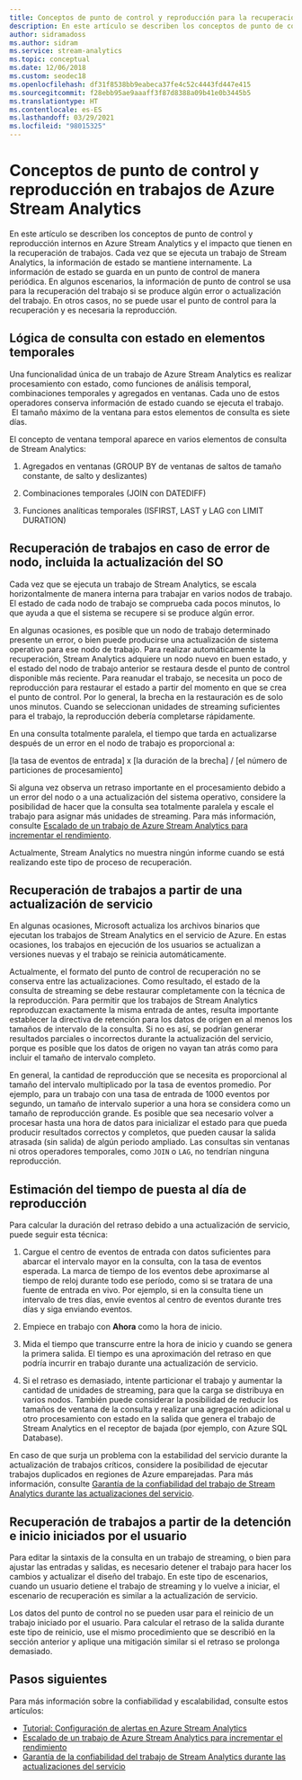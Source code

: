 ```yaml
---
title: Conceptos de punto de control y reproducción para la recuperación en Azure Stream Analytics
description: En este artículo se describen los conceptos de punto de control y reproducción para la recuperación de trabajos en Azure Stream Analytics.
author: sidramadoss
ms.author: sidram
ms.service: stream-analytics
ms.topic: conceptual
ms.date: 12/06/2018
ms.custom: seodec18
ms.openlocfilehash: df31f8538bb9eabeca37fe4c52c4443fd447e415
ms.sourcegitcommit: f28ebb95ae9aaaff3f87d8388a09b41e0b3445b5
ms.translationtype: HT
ms.contentlocale: es-ES
ms.lasthandoff: 03/29/2021
ms.locfileid: "98015325"
---
```

# <a name="checkpoint-and-replay-concepts-in-azure-stream-analytics-jobs"></a>Conceptos de punto de control y reproducción en trabajos de Azure Stream Analytics
En este artículo se describen los conceptos de punto de control y reproducción internos en Azure Stream Analytics y el impacto que tienen en la recuperación de trabajos. Cada vez que se ejecuta un trabajo de Stream Analytics, la información de estado se mantiene internamente. La información de estado se guarda en un punto de control de manera periódica. En algunos escenarios, la información de punto de control se usa para la recuperación del trabajo si se produce algún error o actualización del trabajo. En otros casos, no se puede usar el punto de control para la recuperación y es necesaria la reproducción.

## <a name="stateful-query-logic-in-temporal-elements"></a>Lógica de consulta con estado en elementos temporales
Una funcionalidad única de un trabajo de Azure Stream Analytics es realizar procesamiento con estado, como funciones de análisis temporal, combinaciones temporales y agregados en ventanas. Cada uno de estos operadores conserva información de estado cuando se ejecuta el trabajo.  El tamaño máximo de la ventana para estos elementos de consulta es siete días. 

El concepto de ventana temporal aparece en varios elementos de consulta de Stream Analytics:
1. Agregados en ventanas (GROUP BY de ventanas de saltos de tamaño constante, de salto y deslizantes)

2. Combinaciones temporales (JOIN con DATEDIFF)

3. Funciones analíticas temporales (ISFIRST, LAST y LAG con LIMIT DURATION)


## <a name="job-recovery-from-node-failure-including-os-upgrade"></a>Recuperación de trabajos en caso de error de nodo, incluida la actualización del SO
Cada vez que se ejecuta un trabajo de Stream Analytics, se escala horizontalmente de manera interna para trabajar en varios nodos de trabajo. El estado de cada nodo de trabajo se comprueba cada pocos minutos, lo que ayuda a que el sistema se recupere si se produce algún error.

En algunas ocasiones, es posible que un nodo de trabajo determinado presente un error, o bien puede producirse una actualización de sistema operativo para ese nodo de trabajo. Para realizar automáticamente la recuperación, Stream Analytics adquiere un nodo nuevo en buen estado, y el estado del nodo de trabajo anterior se restaura desde el punto de control disponible más reciente. Para reanudar el trabajo, se necesita un poco de reproducción para restaurar el estado a partir del momento en que se crea el punto de control. Por lo general, la brecha en la restauración es de solo unos minutos. Cuando se seleccionan unidades de streaming suficientes para el trabajo, la reproducción debería completarse rápidamente. 

En una consulta totalmente paralela, el tiempo que tarda en actualizarse después de un error en el nodo de trabajo es proporcional a:

[la tasa de eventos de entrada] x [la duración de la brecha] / [el número de particiones de procesamiento]

Si alguna vez observa un retraso importante en el procesamiento debido a un error del nodo o a una actualización del sistema operativo, considere la posibilidad de hacer que la consulta sea totalmente paralela y escale el trabajo para asignar más unidades de streaming. Para más información, consulte [Escalado de un trabajo de Azure Stream Analytics para incrementar el rendimiento](stream-analytics-scale-jobs.md).

Actualmente, Stream Analytics no muestra ningún informe cuando se está realizando este tipo de proceso de recuperación.

## <a name="job-recovery-from-a-service-upgrade"></a>Recuperación de trabajos a partir de una actualización de servicio 
En algunas ocasiones, Microsoft actualiza los archivos binarios que ejecutan los trabajos de Stream Analytics en el servicio de Azure. En estas ocasiones, los trabajos en ejecución de los usuarios se actualizan a versiones nuevas y el trabajo se reinicia automáticamente. 

Actualmente, el formato del punto de control de recuperación no se conserva entre las actualizaciones. Como resultado, el estado de la consulta de streaming se debe restaurar completamente con la técnica de la reproducción. Para permitir que los trabajos de Stream Analytics reproduzcan exactamente la misma entrada de antes, resulta importante establecer la directiva de retención para los datos de origen en al menos los tamaños de intervalo de la consulta. Si no es así, se podrían generar resultados parciales o incorrectos durante la actualización del servicio, porque es posible que los datos de origen no vayan tan atrás como para incluir el tamaño de intervalo completo.

En general, la cantidad de reproducción que se necesita es proporcional al tamaño del intervalo multiplicado por la tasa de eventos promedio. Por ejemplo, para un trabajo con una tasa de entrada de 1000 eventos por segundo, un tamaño de intervalo superior a una hora se considera como un tamaño de reproducción grande. Es posible que sea necesario volver a procesar hasta una hora de datos para inicializar el estado para que pueda producir resultados correctos y completos, que pueden causar la salida atrasada (sin salida) de algún periodo ampliado. Las consultas sin ventanas ni otros operadores temporales, como `JOIN` o `LAG`, no tendrían ninguna reproducción.

## <a name="estimate-replay-catch-up-time"></a>Estimación del tiempo de puesta al día de reproducción
Para calcular la duración del retraso debido a una actualización de servicio, puede seguir esta técnica:

1. Cargue el centro de eventos de entrada con datos suficientes para abarcar el intervalo mayor en la consulta, con la tasa de eventos esperada. La marca de tiempo de los eventos debe aproximarse al tiempo de reloj durante todo ese período, como si se tratara de una fuente de entrada en vivo. Por ejemplo, si en la consulta tiene un intervalo de tres días, envíe eventos al centro de eventos durante tres días y siga enviando eventos. 

2. Empiece en trabajo con **Ahora** como la hora de inicio. 

3. Mida el tiempo que transcurre entre la hora de inicio y cuando se genera la primera salida. El tiempo es una aproximación del retraso en que podría incurrir en trabajo durante una actualización de servicio.

4. Si el retraso es demasiado, intente particionar el trabajo y aumentar la cantidad de unidades de streaming, para que la carga se distribuya en varios nodos. También puede considerar la posibilidad de reducir los tamaños de ventana de la consulta y realizar una agregación adicional u otro procesamiento con estado en la salida que genera el trabajo de Stream Analytics en el receptor de bajada (por ejemplo, con Azure SQL Database).

En caso de que surja un problema con la estabilidad del servicio durante la actualización de trabajos críticos, considere la posibilidad de ejecutar trabajos duplicados en regiones de Azure emparejadas. Para más información, consulte [Garantía de la confiabilidad del trabajo de Stream Analytics durante las actualizaciones del servicio](stream-analytics-job-reliability.md).

## <a name="job-recovery-from-a-user-initiated-stop-and-start"></a>Recuperación de trabajos a partir de la detención e inicio iniciados por el usuario
Para editar la sintaxis de la consulta en un trabajo de streaming, o bien para ajustar las entradas y salidas, es necesario detener el trabajo para hacer los cambios y actualizar el diseño del trabajo. En este tipo de escenarios, cuando un usuario detiene el trabajo de streaming y lo vuelve a iniciar, el escenario de recuperación es similar a la actualización de servicio. 

Los datos del punto de control no se pueden usar para el reinicio de un trabajo iniciado por el usuario. Para calcular el retraso de la salida durante este tipo de reinicio, use el mismo procedimiento que se describió en la sección anterior y aplique una mitigación similar si el retraso se prolonga demasiado.

## <a name="next-steps"></a>Pasos siguientes
Para más información sobre la confiabilidad y escalabilidad, consulte estos artículos:
- [Tutorial: Configuración de alertas en Azure Stream Analytics](stream-analytics-set-up-alerts.md)
- [Escalado de un trabajo de Azure Stream Analytics para incrementar el rendimiento](stream-analytics-scale-jobs.md)
- [Garantía de la confiabilidad del trabajo de Stream Analytics durante las actualizaciones del servicio](stream-analytics-job-reliability.md)
